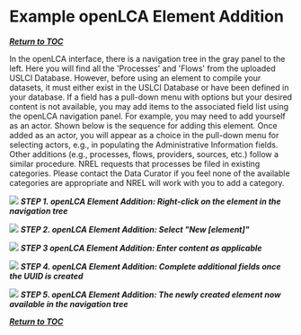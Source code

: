 # Example openLCA Element Addition

[**_Return to TOC_**](./00-sub-handbook-landing.md)

In the openLCA interface, there is a navigation tree in the gray panel to the left. Here you will find all the 'Processes' and 'Flows' from the uploaded USLCI Database. However, before using an element to compile your datasets, it must either exist in the USLCI Database or have been defined in your database. If a field has a pull-down menu with options but your desired content is not available, you may add items to the associated field list using the openLCA navigation panel. For example, you may need to add yourself as an actor. Shown below is the sequence for adding this element. Once added as an actor, you will appear as a choice in the pull-down menu for selecting actors, e.g., in populating the Administrative Information fields. Other additions (e.g., processes, flows, providers, sources, etc.) follow a similar procedure. NREL requests that processes be filed in existing categories. Please contact the Data Curator if you feel none of the available categories are appropriate and NREL will work with you to add a category.

![](https://github.com/uslci-admin/private-uslci-content/blob/dev/images/Actor%201.png)
**_STEP 1. openLCA Element Addition: Right-click on the element in the navigation tree_**


![](https://github.com/uslci-admin/private-uslci-content/blob/dev/images/Actor%202.png)
**_STEP 2. openLCA Element Addition: Select "New [element]"_**


![](https://github.com/uslci-admin/private-uslci-content/blob/dev/images/Actor%203.png)
**_STEP 3 openLCA Element Addition: Enter content as applicable_**


![](https://github.com/uslci-admin/private-uslci-content/blob/dev/images/Actor%204.png)
**_STEP 4. openLCA Element Addition: Complete additional fields once the UUID is created_**


![](https://github.com/uslci-admin/private-uslci-content/blob/dev/images/Actor%205.png)
**_STEP 5. openLCA Element Addition: The newly created element now available in the navigation tree_**


[**_Return to TOC_**](./00-sub-handbook-landing.md)

